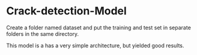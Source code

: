 # Crack-detection-Model

Create a folder named dataset and put the training and test set in separate folders in the same directory.

This model is a has a very simple architecture, but yielded good results. 

